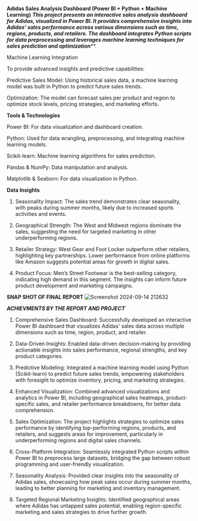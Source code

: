 ******Adidas Sales Analysis Dashboard (Power BI + Python + Machine Learning)******
***This project presents an interactive sales analysis dashboard for Adidas, visualized in Power BI.
It provides comprehensive insights into Adidas' sales performance across various dimensions such as time, regions, products, and retailers.
The dashboard integrates Python scripts for data preprocessing and leverages machine learning techniques for sales prediction and optimization*****.

Machine Learning Integration

To provide advanced insights and predictive capabilities:

Predictive Sales Model: Using historical sales data, a machine learning model was built in Python to predict future sales trends.

Optimization: The model can forecast sales per product and region to optimize stock levels, pricing strategies, and marketing efforts.

**Tools & Technologies**

Power BI: For data visualization and dashboard creation.

Python: Used for data wrangling, preprocessing, and integrating machine learning models.

Scikit-learn: Machine learning algorithms for sales prediction.

Pandas & NumPy: Data manipulation and analysis.

Matplotlib & Seaborn: For data visualization in Python.

**Data Insights**

1. Seasonality Impact: The sales trend demonstrates clear seasonality, with peaks during summer months, likely due to increased sports activities and events.


2. Geographical Strength: The West and Midwest regions dominate the sales, suggesting the need for targeted marketing in other underperforming regions.


3. Retailer Strategy: West Gear and Foot Locker outperform other retailers, highlighting key partnerships. Lower performance from online platforms like Amazon suggests potential areas for growth in digital sales.


4. Product Focus: Men’s Street Footwear is the best-selling category, indicating high demand in this segment. The insights can inform future product development and marketing campaigns.

**SNAP SHOT OF FINAL REPORT**
![Screenshot 2024-09-14 212632](https://github.com/user-attachments/assets/65076e48-23ec-476f-b645-68e1238de030)




***ACHIEVMENTS BY THE REPORT AND PROJECT***`
1. Comprehensive Sales Dashboard: Successfully developed an interactive Power BI dashboard that visualizes Adidas' sales data across multiple dimensions such as time, region, product, and retailer.


2. Data-Driven Insights: Enabled data-driven decision-making by providing actionable insights into sales performance, regional strengths, and key product categories.


3. Predictive Modeling: Integrated a machine learning model using Python (Scikit-learn) to predict future sales trends, empowering stakeholders with foresight to optimize inventory, pricing, and marketing strategies.


4. Enhanced Visualization: Combined advanced visualizations and analytics in Power BI, including geographical sales heatmaps, product-specific sales, and retailer performance breakdowns, for better data comprehension.


5. Sales Optimization: The project highlights strategies to optimize sales performance by identifying top-performing regions, products, and retailers, and suggests areas for improvement, particularly in underperforming regions and digital sales channels.


6. Cross-Platform Integration: Seamlessly integrated Python scripts within Power BI to preprocess large datasets, bridging the gap between robust programming and user-friendly visualization.


7. Seasonality Analysis: Provided clear insights into the seasonality of Adidas sales, showcasing how peak sales occur during summer months, leading to better planning for marketing and inventory management.


8. Targeted Regional Marketing Insights: Identified geographical areas where Adidas has untapped sales potential, enabling region-specific marketing and sales strategies to drive further growth.




